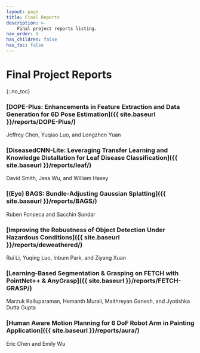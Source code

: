 ```yaml
---
layout: page
title: Final Reports
description: >-
    Final project reports listing.
nav_order: 9
has_children: false
has_toc: false
---
```


# Final Project Reports
{:.no_toc}


### [DOPE-Plus: Enhancements in Feature Extraction and Data Generation for 6D Pose Estimation]({{ site.baseurl }}/reports/DOPE-Plus/)
Jeffrey Chen, Yuqiao Luo, and Longzhen Yuan


### [DiseasedCNN-Lite: Leveraging Transfer Learning and Knowledge Distallation for Leaf Disease Classification]({{ site.baseurl }}/reports/leaf/)
David Smith, Jess Wu, and William Hasey

### [(Eye) BAGS: Bundle-Adjusting Gaussian Splatting]({{ site.baseurl }}/reports/BAGS/)
Ruben Fonseca and Sacchin Sundar

### [Improving the Robustness of Object Detection Under Hazardous Conditions]({{ site.baseurl }}/reports/deweathered/)
Rui Li, Yuqing Luo, Inbum Park, and Ziyang Xuan

### [Learning-Based Segmentation & Grasping on FETCH with PointNet++ & AnyGrasp]({{ site.baseurl }}/reports/FETCH-GRASP/)
Marzuk Kalluparaman, Hemanth Murali, Maithreyan Ganesh, and Jyotishka Dutta Gupta

### [Human Aware Motion Planning for 6 DoF Robot Arm in Painting Application]({{ site.baseurl }}/reports/aura/)
Eric Chen and Emily Wu


